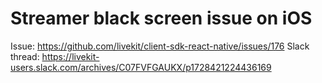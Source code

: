 # Streamer black screen issue on iOS

Issue: https://github.com/livekit/client-sdk-react-native/issues/176
Slack thread: https://livekit-users.slack.com/archives/C07FVFGAUKX/p1728421224436169
